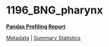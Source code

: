 # 1196_BNG_pharynx

[**Pandas Profiling Report**](https://epistasislab.github.io/penn-ml-benchmarks/profile/1196_BNG_pharynx.html)

[Metadata](metadata.yaml) | [Summary Statistics](summary_stats.tsv)
